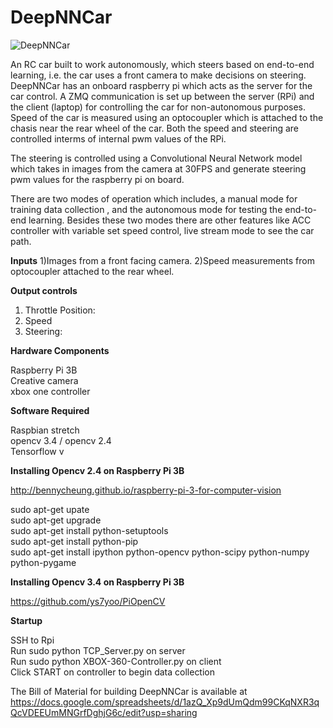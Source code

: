 # DeepNNCar

![DeepNNCar](https://github.com/scope-lab-vu/deep-nn-car/blob/master/car.png)

An RC car built to work autonomously, which steers based on end-to-end learning, i.e. the car uses a front camera to make decisions on steering. DeepNNCar has an onboard raspberry pi which acts as the server for the car control. A ZMQ communication is set up between the server (RPi) and the client (laptop) for controlling the car for non-autonomous purposes. Speed of the car is measured using an optocoupler which is attached to the chasis near the rear wheel of the car. Both the speed and steering are controlled interms of internal pwm values of the RPi.

The steering is controlled using a Convolutional Neural Network model which takes in images from the camera at 30FPS and generate steering pwm values for the raspberry pi on board. 

There are two modes of operation which includes, a manual mode for training data collection , and the autonomous mode for testing the end-to-end learning. Besides these two modes there are other features like ACC controller with variable set speed control, live stream mode to see the car path.

**Inputs**
1)Images from a front facing camera.
2)Speed measurements from optocoupler attached to the rear wheel. 

**Output controls**

1) Throttle Position:
2) Speed
3) Steering:

**Hardware Components**

Raspberry Pi 3B\
Creative camera\
xbox one controller

**Software Required**

Raspbian stretch\
opencv 3.4 / opencv 2.4\
Tensorflow v

**Installing Opencv 2.4 on Raspberry Pi 3B**

http://bennycheung.github.io/raspberry-pi-3-for-computer-vision

sudo apt-get upate\
sudo apt-get upgrade\
sudo apt-get install python-setuptools\
sudo apt-get install python-pip\
sudo apt-get install ipython python-opencv python-scipy python-numpy python-pygame

**Installing Opencv 3.4 on Raspberry Pi 3B**

https://github.com/ys7yoo/PiOpenCV

**Startup**

SSH to Rpi\
Run sudo python TCP_Server.py on server\
Run sudo python XBOX-360-Controller.py on client\
Click START on controller to begin data collection


The Bill of Material for building DeepNNCar is available at https://docs.google.com/spreadsheets/d/1azQ_Xp9dUmQdm99CKqNXR3qQcVDEEUmMNGrfDghjG6c/edit?usp=sharing

